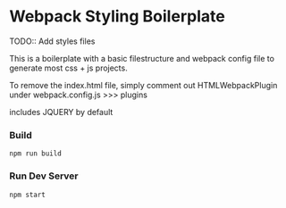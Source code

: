 # Webpack Styling Boilerplate

TODO:: Add styles files

This is a boilerplate with a basic filestructure and webpack config file to generate most css + js projects.

To remove the index.html file, simply comment out HTMLWebpackPlugin under webpack.config.js >>> plugins

includes JQUERY by default

### Build
`npm run build`

### Run Dev Server
`npm start`
